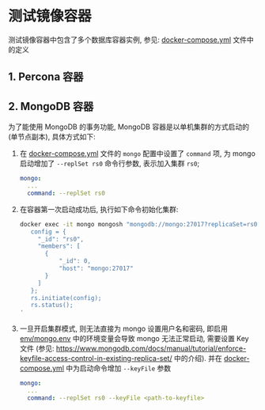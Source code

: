 # 测试镜像容器

测试镜像容器中包含了多个数据库容器实例, 参见: [docker-compose.yml](./docker-compose.yml) 文件中的定义

## 1. Percona 容器

## 2. MongoDB 容器

为了能使用 MongoDB 的事务功能, MongoDB 容器是以单机集群的方式启动的 (单节点副本), 具体方式如下:

1. 在 [docker-compose.yml](./docker-compose.yml) 文件的 `mongo` 配置中设置了 `command` 项, 为 mongo 启动增加了 `--replSet rs0` 命令行参数, 表示加入集群 `rs0`;

   ```yaml
   mongo:
     ...
     command: --replSet rs0
   ```

2. 在容器第一次启动成功后, 执行如下命令初始化集群:

   ```bash
   docker exec -it mongo mongosh "mongodb://mongo:27017?replicaSet=rs0&directConnection=true" --eval '
      config = {
        "_id": "rs0",
        "members": [
          {
              "_id": 0,
              "host": "mongo:27017"
          }
        ]
      };
      rs.initiate(config);
      rs.status();
   '
   ```

3. 一旦开启集群模式, 则无法直接为 mongo 设置用户名和密码, 即启用 [env/mongo.env](./env/mongo.env) 中的环境变量会导致 mongo 无法正常启动, 需要设置 Key 文件 (参见: <https://www.mongodb.com/docs/manual/tutorial/enforce-keyfile-access-control-in-existing-replica-set/> 中的介绍). 并在 [docker-compose.yml](./docker-compose.yml) 中为启动命令增加 `--keyFile` 参数

   ```yaml
   mongo:
     ...
     command: --replSet rs0 --keyFile <path-to-keyfile>
   ```
